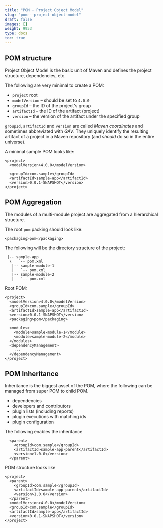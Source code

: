 ```yaml
---
title: "POM - Project Object Model"
slug: "pom---project-object-model"
draft: false
images: []
weight: 9953
type: docs
toc: true
---
```


## POM structure
Project Object Model is the basic unit of Maven and defines the project structure, dependencies, etc.

The following are very minimal to create a POM:

- `project` root
- `modelVersion` – should be set to `4.0.0`
- `groupId` – the ID of the project's group
- `artifactId` – the ID of the artifact (project)
- `version` – the version of the artifact under the specified group

`groupId`, `artifactId` and `version` are called *Maven coordinates* and sometimes abbreviated with *GAV*. They uniquely identify the resulting artifact of a project in a Maven repository (and _should_ do so in the entire universe).

A minimal sample POM looks like:

    <project>
      <modelVersion>4.0.0</modelVersion>

      <groupId>com.sample</groupId>
      <artifactId>sample-app</artifactId>
      <version>0.0.1-SNAPSHOT</version>
    </project>

## POM Aggregation
The modules of a multi-module project are aggregated from a hierarchical structure.

The root `pom` packing should look like:

    <packaging>pom</packaging>

The following will be the directory structure of the project:

     |-- sample-app
      \   `-- pom.xml
       |-- sample-module-1
       |   `-- pom.xml
       |-- sample-module-2
       |   `-- pom.xml

Root POM:

    <project>
      <modelVersion>4.0.0</modelVersion>
      <groupId>com.sample</groupId>
      <artifactId>sample-app</artifactId>
      <version>0.0.1-SNAPSHOT</version>
      <packaging>pom</packaging>
     
      <modules>
        <module>sample-module-1</module>
        <module>sample-module-2</module>
      </modules>
      <dependencyManagement>
        ...
      </dependencyManagement>
    </project>

## POM Inheritance
Inheritance is the biggest asset of the POM, where the following can be managed from super POM to child POM.

- dependencies
- developers and contributors
- plugin lists (including reports)
- plugin executions with matching ids
- plugin configuration

The following enables the inheritance

      <parent>
        <groupId>com.sample</groupId>
        <artifactId>sample-app-parent</artifactId>
        <version>1.0.0</version>
      </parent>

POM structure looks like

    <project>
      <parent>
        <groupId>com.sample</groupId>
        <artifactId>sample-app-parent</artifactId>
        <version>1.0.0</version>
      </parent>
      <modelVersion>4.0.0</modelVersion>
      <groupId>com.sample</groupId>
      <artifactId>sample-app</artifactId>
      <version>0.0.1-SNAPSHOT</version>
    </project>

